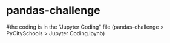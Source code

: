 # pandas-challenge

#the coding is in the "Jupyter Coding" file
(pandas-challenge > PyCitySchools > Jupyter Coding.ipynb)
